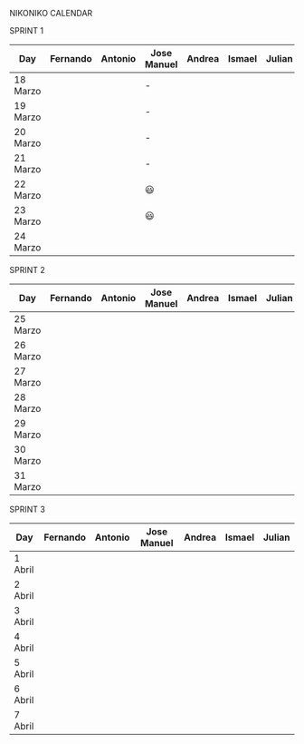 NIKONIKO CALENDAR

SPRINT 1

| Day           |   Fernando    |   Antonio      | Jose Manuel    |    Andrea      |    Ismael      |    Julian      |
| ------------- | ------------- | -------------  | -------------  | -------------  | -------------  | -------------  |
| 18 Marzo      |               |                |       -        |                |                |                |
| 19 Marzo      |               |                |       -        |                |                |                |
| 20 Marzo      |               |                |       -        |                |                |                |
| 21 Marzo      |               |                |       -        |                |                |                |
| 22 Marzo      |               |                |    :smiley:    |                |                |                |
| 23 Marzo      |               |                |    :smiley:    |                |                |                |
| 24 Marzo      |               |                |                |                |                |                |

SPRINT 2

| Day           |   Fernando    |   Antonio      | Jose Manuel    |    Andrea      |    Ismael      |    Julian      |
| ------------- | ------------- | -------------  | -------------  | -------------  | -------------  | -------------  |
| 25 Marzo      |               |                |                |                |                |                |
| 26 Marzo      |               |                |                |                |                |                |
| 27 Marzo      |               |                |                |                |                |                |
| 28 Marzo      |               |                |                |                |                |                |
| 29 Marzo      |               |                |                |                |                |                |
| 30 Marzo      |               |                |                |                |                |                |
| 31 Marzo      |               |                |                |                |                |                |

SPRINT 3

| Day           |   Fernando    |   Antonio      | Jose Manuel    |    Andrea      |    Ismael      |    Julian      |
| ------------- | ------------- | -------------  | -------------  | -------------  | -------------  | -------------  |
| 1 Abril       |               |                |                |                |                |                |
| 2 Abril       |               |                |                |                |                |                |
| 3 Abril       |               |                |                |                |                |                |
| 4 Abril       |               |                |                |                |                |                |
| 5 Abril       |               |                |                |                |                |                |
| 6 Abril       |               |                |                |                |                |                |
| 7 Abril       |               |                |                |                |                |                |
